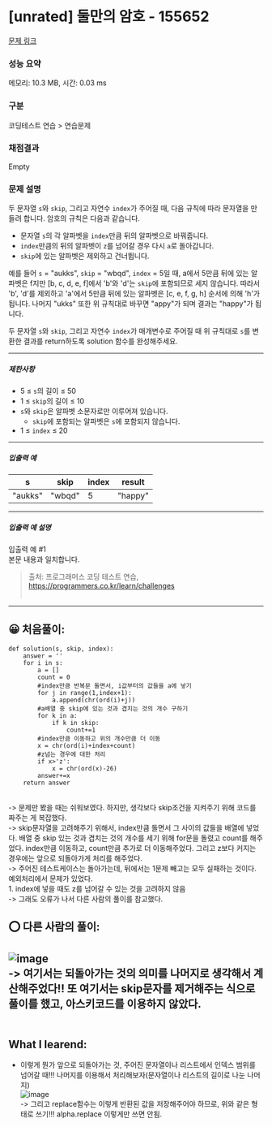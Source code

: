 # [unrated] 둘만의 암호 - 155652 

[문제 링크](https://school.programmers.co.kr/learn/courses/30/lessons/155652) 

### 성능 요약

메모리: 10.3 MB, 시간: 0.03 ms

### 구분

코딩테스트 연습 > 연습문제

### 채점결과

Empty

### 문제 설명

<p>두 문자열 <code>s</code>와 <code>skip</code>, 그리고 자연수 <code>index</code>가 주어질 때, 다음 규칙에 따라 문자열을 만들려 합니다. 암호의 규칙은 다음과 같습니다.</p>

<ul>
<li>문자열 <code>s</code>의 각 알파벳을 <code>index</code>만큼 뒤의 알파벳으로 바꿔줍니다.</li>
<li><code>index</code>만큼의 뒤의 알파벳이 <code>z</code>를 넘어갈 경우 다시 <code>a</code>로 돌아갑니다.</li>
<li><code>skip</code>에 있는 알파벳은 제외하고 건너뜁니다.</li>
</ul>

<p>예를 들어 <code>s</code> = "aukks", <code>skip</code> = "wbqd", <code>index</code> = 5일 때, a에서 5만큼 뒤에 있는 알파벳은 f지만 [b, c, d, e, f]에서 'b'와 'd'는 <code>skip</code>에 포함되므로 세지 않습니다. 따라서 'b', 'd'를 제외하고 'a'에서 5만큼 뒤에 있는 알파벳은 [c, e, f, g, h] 순서에 의해 'h'가 됩니다. 나머지 "ukks" 또한 위 규칙대로 바꾸면 "appy"가 되며 결과는 "happy"가 됩니다.</p>

<p>두 문자열 <code>s</code>와 <code>skip</code>, 그리고 자연수 <code>index</code>가 매개변수로 주어질 때 위 규칙대로 <code>s</code>를 변환한 결과를 return하도록 solution 함수를 완성해주세요.</p>

<hr>

<h5>제한사항</h5>

<ul>
<li>5 ≤ <code>s</code>의 길이 ≤ 50</li>
<li>1 ≤ <code>skip</code>의 길이 ≤ 10</li>
<li><code>s</code>와 <code>skip</code>은 알파벳 소문자로만 이루어져 있습니다.

<ul>
<li><code>skip</code>에 포함되는 알파벳은 <code>s</code>에 포함되지 않습니다.</li>
</ul></li>
<li>1 ≤ <code>index</code> ≤ 20</li>
</ul>

<hr>

<h5>입출력 예</h5>
<table class="table">
        <thead><tr>
<th>s</th>
<th>skip</th>
<th>index</th>
<th>result</th>
</tr>
</thead>
        <tbody><tr>
<td>"aukks"</td>
<td>"wbqd"</td>
<td>5</td>
<td>"happy"</td>
</tr>
</tbody>
      </table>
<hr>

<h5>입출력 예 설명</h5>

<p>입출력 예 #1<br>
본문 내용과 일치합니다.</p>


> 출처: 프로그래머스 코딩 테스트 연습, https://programmers.co.kr/learn/challenges <br><br>

<hr>

## 😀 처음풀이: <br>
```
def solution(s, skip, index):
    answer = ''
    for i in s:
        a = []
        count = 0
        #index만큼 반복문 돌면서, i값부터의 값들을 a에 넣기
        for j in range(1,index+1):
            a.append(chr(ord(i)+j))
        #a배열 중 skip에 있는 것과 겹치는 것의 개수 구하기
        for k in a:
            if k in skip:
                count+=1
        #index만큼 이동하고 위의 개수만큼 더 이동
        x = chr(ord(i)+index+count)
        #z넘는 경우에 대한 처리
        if x>'z':
            x = chr(ord(x)-26)
        answer+=x
    return answer
``` 
<br>
-> 문제만 봤을 때는 쉬워보였다. 하지만, 생각보다 skip조건을 지켜주기 위해 코드를 짜주는 게 복잡했다. <br>
-> skip문자열을 고려해주기 위해서, index만큼 돌면서 그 사이의 값들을 배열에 넣었다. 배열 중 skip 있는 것과 겹치는 것의 개수를 세기 위해 for문을 돌렸고 count를 해주었다. index만큼 이동하고, count만큼 추가로 더 이동해주었다. 그리고 z보다 커지는 경우에는 앞으로 되돌아가게 처리를 해주었다. <br>
-> 주어진 테스트케이스는 돌아가는데, 뒤에서는 1문제 빼고는 모두 실패하는 것이다. 예외처리에서 문제가 있었다. 
<br>
1. index에 넣을 때도 z를 넘어갈 수 있는 것을 고려하지 않음<br>
-> 그래도 오류가 나서 다른 사람의 풀이를 참고했다. <br>


## ⭕ 다른 사람의 풀이: <br>
![image](https://user-images.githubusercontent.com/70849122/236422729-53679b1a-f584-4c68-b8ba-1a7daf73173e.png) <br>
-> 여기서는 되돌아가는 것의 의미를 나머지로 생각해서 계산해주었다!! 또 여기서는 skip문자를 제거해주는 식으로 풀이를 했고, 아스키코드를 이용하지 않았다.<br><br>
-
## What I learend: <br>
- 이렇게 뭔가 앞으로 되돌아가는 것, 주어진 문자열이나 리스트에서 인덱스 범위를 넘어갈 때!!! 나머지를 이용해서 처리해보자(문자열이나 리스트의 길이로 나눈 나머지) <br>
![image](https://user-images.githubusercontent.com/70849122/236425995-a2c9db13-4e25-48cc-b143-e4cfd05fff08.png) <br>
-> 그리고 replace함수는 이렇게 반환된 값을 저장해주어야 하므로, 위와 같은 형태로 쓰기!!! alpha.replace 이렇게만 쓰면 안됨.
